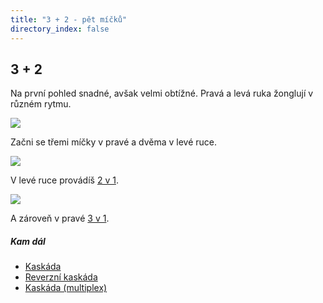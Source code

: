 ```yaml
---
title: "3 + 2 - pět míčků"
directory_index: false
---
```


## 3 + 2


Na první pohled snadné, avšak velmi obtížné. Pravá a levá ruka žonglují v různém rytmu.

![](img/6/64a.png)

Začni se třemi míčky v pravé a dvěma v levé ruce.

![](img/6/64b.png)

V levé ruce provádíš <a href="../2/2v1.html" title="Žonglování se dvěma míčky.">2 v 1</a>.

![](img/6/64c.png)

A zároveň v pravé <a href="../3/3v1.html" title="Žonglování se třemi míčky.">3 v 1</a>.


##### Kam dál

- [Kaskáda](/micky/5/kaskada.html "Kaskáda s pěti míčky")
- [Reverzní kaskáda](/micky/5/kaskada-reverzni.html "Těžší varianta kaskády s pěti míčky")
- [Kaskáda (multiplex)](/micky/5/kaskada-multiplex.html "Usnadnění kaskády s pěti míčky")

